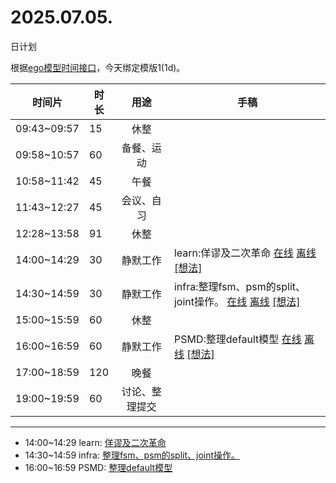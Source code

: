 # 2025.07.05.
日计划

根据[ego模型时间接口](https://gitee.com/hyg/blog/blob/master/timeflow.md)，今天绑定模版1(1d)。

| 时间片 | 时长 | 用途 | 手稿 |
| --- | --- | :---: | --- |
| 09:43~09:57 | 15 | 休整 |  |
| 09:58~10:57 | 60 | 备餐、运动 |  |
| 10:58~11:42 | 45 | 午餐 |  |
| 11:43~12:27 | 45 | 会议、自习 |  |
| 12:28~13:58 | 91 | 休整 |  |
| 14:00~14:29 | 30 | 静默工作 | learn:佯谬及二次革命 [在线](http://simp.ly/p/8t3vlk) [离线](../../draft/2025/20250705140000.md) <a href="mailto:huangyg@mars22.com?subject=关于2025.07.05.[learn:佯谬及二次革命]任务&body=日期: 20250705%0D%0A序号: 5%0D%0A手稿:../../draft/2025/20250705140000.md%0D%0A---请勿修改邮件主题及以上内容 从下一行开始写您的想法---%0D%0A">[想法]</a> |
| 14:30~14:59 | 30 | 静默工作 | infra:整理fsm、psm的split、joint操作。 [在线](http://simp.ly/p/5k9gJy) [离线](../../draft/2025/20250705143000.md) <a href="mailto:huangyg@mars22.com?subject=关于2025.07.05.[infra:整理fsm、psm的split、joint操作。]任务&body=日期: 20250705%0D%0A序号: 6%0D%0A手稿:../../draft/2025/20250705143000.md%0D%0A---请勿修改邮件主题及以上内容 从下一行开始写您的想法---%0D%0A">[想法]</a> |
| 15:00~15:59 | 60 | 休整 |  |
| 16:00~16:59 | 60 | 静默工作 | PSMD:整理default模型 [在线](http://simp.ly/p/4QDThK) [离线](../../draft/2025/20250705160000.md) <a href="mailto:huangyg@mars22.com?subject=关于2025.07.05.[PSMD:整理default模型]任务&body=日期: 20250705%0D%0A序号: 8%0D%0A手稿:../../draft/2025/20250705160000.md%0D%0A---请勿修改邮件主题及以上内容 从下一行开始写您的想法---%0D%0A">[想法]</a> |
| 17:00~18:59 | 120 | 晚餐 |  |
| 19:00~19:59 | 60 | 讨论、整理提交 |  |

---

- 14:00~14:29	learn: [佯谬及二次革命](../../draft/2025/20250705.01.md)
- 14:30~14:59	infra: [整理fsm、psm的split、joint操作。](../../draft/2025/20250705.02.md)
- 16:00~16:59	PSMD: [整理default模型](../../draft/2025/20250705.03.md)
